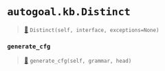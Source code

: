 # `autogoal.kb.Distinct`

> [📝](/usr/lib/python3/dist-packages/autogoal/kb/_data.py#L57)
> `Distinct(self, interface, exceptions=None)`

### `generate_cfg`

> [📝](/usr/lib/python3/dist-packages/autogoal/kb/_data.py#L62)
> `generate_cfg(self, grammar, head)`

